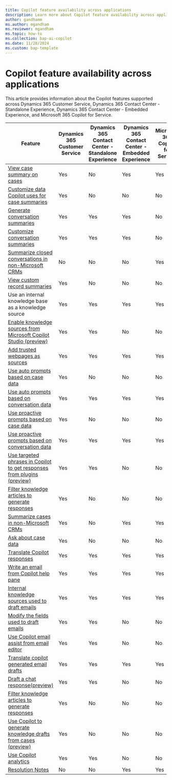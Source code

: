 ```yaml
---
title: Copilot feature availability across applications
description: Learn more about Copilot feature availability across applications.
author: gandhamm 
ms.author: mgandham 
ms.reviewer: mgandham
ms.topic: how-to 
ms.collection: bap-ai-copilot
ms.date: 11/28/2024
ms.custom: bap-template 
---
```


# Copilot feature availability across applications

This article provides information about the Copilot features supported across Dynamics 365 Customer Service, Dynamics 365 Contact Center - Standalone Experience, Dynamics 365 Contact Center - Embedded Experience, and Microsoft 365 Copilot for Service.

| Feature                   | Dynamics 365 Customer Service | Dynamics 365 Contact Center - Standalone Experience | Dynamics 365 Contact Center - Embedded Experience | Microsoft 365 Copilot for Service |
|---------------------------|-------------------------------|-----------------------------------------------------|---------------------------------------------------|-----------------------------------|
| [View case summary on cases](copilot-use-summary.md)           | Yes                           | No                                                  | Yes                                               | Yes                               |
| [Customize data Copilot uses for case summaries](../administer/copilot-map-custom-fields.md)          | Yes                           | No                                                  | No                                               | No                             |
| [Generate conversation summaries](copilot-summarize-conversations.md)   | Yes                           | Yes                                                 | Yes                                               | No                                |
| [Customize conversation summaries](../administer/customize-copilot-conv-summary.md)  | Yes                           | Yes                                                 | Yes                                               | No                                |
| [Summarize closed conversations in non-Microsoft CRMs](/microsoft-copilot-service/copilot-ask-a-question)  | No                          | No                                               | No                                               | Yes                             |
| [View custom record summaries](../administer/copilot-enable-custom-record-summaries.md) | Yes                          | No                                               | No                                               | No                             |
| Use an internal knowledge base as a knowledge source  | Yes                          | Yes                                               | Yes                                               | Yes                             |
| [Enable knowledge sources from Microsoft Copilot Studio (preview)](../administer/knowledge-copilot.md) | Yes                          | Yes                                               | No                                              | No                            |
| [Add trusted webpages as sources](../administer/copilot-enable-help-pane.md#enable-ask-a-question)  | Yes                          | Yes                                               | Yes                                               | Yes                             |
| [Use auto prompts based on case data](use-ask-a-question.md#use-auto-prompts) | Yes                          | No                                               | No                                              | No |                            
| [Use auto prompts based on conversation data](use-ask-a-question.md#use-auto-prompts) | Yes                          | Yes                                               | Yes                                              | Yes |  
| [Use proactive prompts based on case data](use-ask-a-question.md#use-proactive-prompts) | Yes                          | No                                               | No                                              | No |  
| [Use proactive prompts based on conversation data](use-ask-a-question.md#use-proactive-prompts) | Yes                          | Yes                                               | Yes                                              | Yes |  
|[Use targeted phrases in Copilot to get responses from plugins (preview)](use-ask-a-question.md#use-targeted-phrases-in-copilot-to-get-responses-from-plugins-preview)| Yes | Yes | No | No |
| [Filter knowledge articles to generate responses](use-copilot-filters.md) | Yes | No | No | No |
|[Summarize cases in non-Microsoft CRMs](/contact-center/use/copilot-use-summary)| Yes | No | Yes | Yes|
|[Ask about case data](use-ask-a-question.md#summarize-cases-and-ask-about-case-data)| Yes | No | No | No|
|[Translate Copilot responses](use-ask-a-question.md#translate-responses) | Yes | Yes | Yes | Yes|
| [Write an email from Copilot help pane](use-copilot-email.md) | Yes | Yes | Yes | Yes |
| [Internal knowledge sources used to draft emails](use-copilot-email.md#how-copilot-uses-knowledge-base-and-web-sources) | Yes| Yes | Yes| Yes|
| [Modify the fields used to draft emails](../administer/copilot-email-enable.md#modify-the-fields-used-to-draft-emails) | Yes | Yes | No | No|
| [Use Copilot email assist from email editor](use-copilot-email.md) | Yes | Yes | No| No|
|[Translate copilot generated email drafts](use-copilot-email.md#translate-responses) | Yes | Yes | Yes | Yes|
| [Draft a chat response(preview)](use-copilot-features.md) | Yes | Yes | No | No|
| [Filter knowledge articles to generate responses](use-copilot-filters.md) | Yes | No | No | No |
| [Use Copilot to generate knowledge drafts from cases (preview)](use-copilot-knowledge-from-cases.md) | Yes | No | No | No |
| [Use Copilot analytics](copilot-analytics-report.md) | Yes | Yes | No | No|
|[Resolution Notes](https://review.learn.microsoft.com/en-us/microsoft-copilot-service/copilot-ask-a-question?branch=mg-cp-features#generate-resolution-notes)| No | No | Yes | Yes |